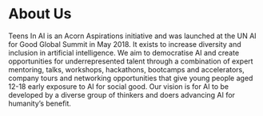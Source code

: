# About Us
Teens In AI is an Acorn Aspirations initiative and was launched at the UN AI for Good Global Summit in May 2018. It exists to increase diversity and inclusion in artificial intelligence. We aim to democratise AI and create opportunities for underrepresented talent through a combination of expert mentoring, talks, workshops, hackathons, bootcamps and accelerators, company tours and networking opportunities that give young people aged 12-18 early exposure to AI for social good. Our vision is for AI to be developed by a diverse group of thinkers and doers advancing AI for humanity’s benefit.
